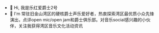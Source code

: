 - 👋 Hi, 我是乐红爱爵士2号
- 👀 I'm 常驻旧金山湾区的硬核爵士声乐爱好者，热衷探索湾区最优质小众先锋演出，点评open mic/open jam和爵士俱乐部。对音乐social感兴趣的小伙伴，关注我获得湾区音乐文化活动资讯

<!---
elladlovejazz/elladlovejazz is a ✨ special ✨ repository because its `README.md` (this file) appears on your GitHub profile.
You can click the Preview link to take a look at your changes.
--->
